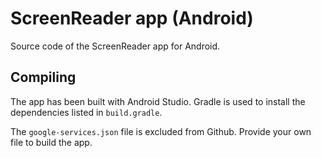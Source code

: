 # ScreenReader app (Android)

Source code of the ScreenReader app for Android.


## Compiling

The app has been built with Android Studio. Gradle is used to install the dependencies listed in `build.gradle`.

The `google-services.json` file is excluded from Github. Provide your own file to build the app.
